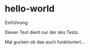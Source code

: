 # hello-world
Einführung

Dieser Text dient nur der des Tests.

Mal gucken ob das auch funktioniert...
